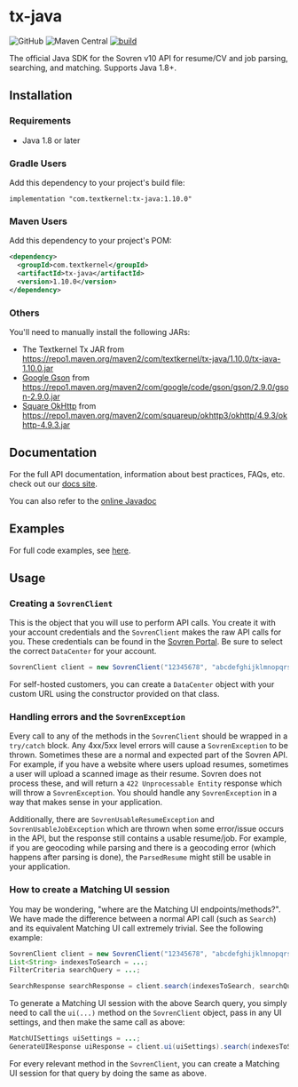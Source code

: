 # tx-java
![GitHub](https://img.shields.io/github/license/textkernel/tx-java?color=0575aa)
![Maven Central](https://img.shields.io/maven-central/v/com.textkernel/tx-java?color=0575aa)
[![build](https://github.com/textkernel/tx-java/actions/workflows/build.yml/badge.svg)](https://github.com/textkernel/tx-java/actions/workflows/build.yml)

The official Java SDK for the Sovren v10 API for resume/CV and job parsing, searching, and matching. Supports Java 1.8+.

## Installation

### Requirements
- Java 1.8 or later

### Gradle Users
Add this dependency to your project's build file:
```
implementation "com.textkernel:tx-java:1.10.0"
```

### Maven Users
Add this dependency to your project's POM:
```xml
<dependency>
  <groupId>com.textkernel</groupId>
  <artifactId>tx-java</artifactId>
  <version>1.10.0</version>
</dependency>
```

### Others
You'll need to manually install the following JARs:
- The Textkernel Tx JAR from https://repo1.maven.org/maven2/com/textkernel/tx-java/1.10.0/tx-java-1.10.0.jar
- [Google Gson][gson_url] from https://repo1.maven.org/maven2/com/google/code/gson/gson/2.9.0/gson-2.9.0.jar
- [Square OkHttp][okhttp_url] from https://repo1.maven.org/maven2/com/squareup/okhttp3/okhttp/4.9.3/okhttp-4.9.3.jar


## Documentation
For the full API documentation, information about best practices, FAQs, etc. check out our [docs site][api-docs].

You can also refer to the [online Javadoc][javadoc_url]

## Examples
For full code examples, see [here][examples].

## Usage

### Creating a `SovrenClient`
This is the object that you will use to perform API calls. You create it with your account credentials and the `SovrenClient` makes the raw API calls for you. These credentials can be found in the [Sovren Portal][portal]. Be sure to select the correct `DataCenter` for your account.
```java
SovrenClient client = new SovrenClient("12345678", "abcdefghijklmnopqrstuvwxyz", DataCenter.US);
```

For self-hosted customers, you can create a `DataCenter` object with your custom URL using the constructor provided on that class.

### Handling errors and the `SovrenException`
Every call to any of the methods in the `SovrenClient` should be wrapped in a `try/catch` block. Any 4xx/5xx level errors will cause a `SovrenException` to be thrown. Sometimes these are a normal and expected part of the Sovren API. For example, if you have a website where users upload resumes, sometimes a user will upload a scanned image as their resume. Sovren does not process these, and will return a `422 Unprocessable Entity` response which will throw a `SovrenException`. You should handle any `SovrenException` in a way that makes sense in your application.

Additionally, there are `SovrenUsableResumeException` and `SovrenUsableJobException` which are thrown when some error/issue occurs in the API, but the response still contains a usable resume/job. For example, if you are geocoding while parsing and there is a geocoding error (which happens after parsing is done), the `ParsedResume` might still be usable in your application.

### How to create a Matching UI session
You may be wondering, "where are the Matching UI endpoints/methods?". We have made the difference between a normal API call (such as `Search`) and its equivalent Matching UI call extremely trivial. See the following example: 

```java
SovrenClient client = new SovrenClient("12345678", "abcdefghijklmnopqrstuvwxyz", DataCenter.US);
List<String> indexesToSearch = ...;
FilterCriteria searchQuery = ...;

SearchResponse searchResponse = client.search(indexesToSearch, searchQuery, null, null);
```
To generate a Matching UI session with the above Search query, you simply need to call the `ui(...)` method on the `SovrenClient` object, pass in any UI settings, and then make the same call as above:
```java
MatchUISettings uiSettings = ...;
GenerateUIResponse uiResponse = client.ui(uiSettings).search(indexesToSearch, searchQuery, null, null);
```
For every relevant method in the `SovrenClient`, you can create a Matching UI session for that query by doing the same as above.

[javadoc_url]: https://sovren.github.io/sovren-java/
[gson_url]: https://github.com/google/gson
[okhttp_url]: https://github.com/square/okhttp
[examples]: https://github.com/sovren/sovren-java/tree/master/examples
[portal]: https://portal.sovren.com
[api-docs]: https://sovren.com/technical-specs/latest/rest-api/overview/